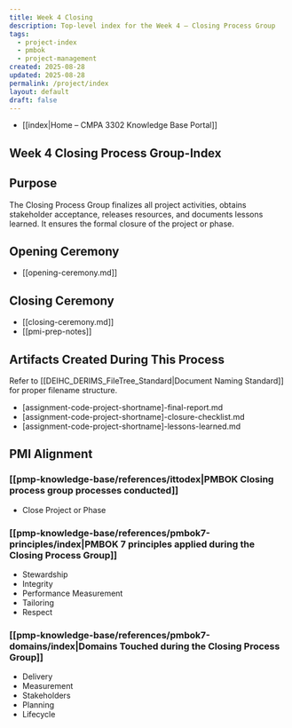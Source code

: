 ```yaml
---
title: Week 4 Closing
description: Top-level index for the Week 4 – Closing Process Group
tags:
  - project-index
  - pmbok
  - project-management
created: 2025-08-28
updated: 2025-08-28
permalink: /project/index
layout: default
draft: false
---
```

- [[index|Home – CMPA 3302 Knowledge Base Portal]]
## Week 4 Closing Process Group-Index

## Purpose
The Closing Process Group finalizes all project activities, obtains stakeholder acceptance, releases resources, and documents lessons learned. It ensures the formal closure of the project or phase.

## Opening Ceremony
- [[opening-ceremony.md]]

## Closing Ceremony
- [[closing-ceremony.md]]
- [[pmi-prep-notes]]

## Artifacts Created During This Process
Refer to [[DEIHC_DERIMS_FileTree_Standard|Document Naming Standard]] for proper filename structure.

- [assignment-code-project-shortname]-final-report.md
- [assignment-code-project-shortname]-closure-checklist.md
- [assignment-code-project-shortname]-lessons-learned.md

## PMI Alignment

### [[pmp-knowledge-base/references/ittodex|PMBOK Closing process group processes conducted]]
- Close Project or Phase

### [[pmp-knowledge-base/references/pmbok7-principles/index|PMBOK 7 principles applied during the Closing Process Group]]
- Stewardship  
- Integrity  
- Performance Measurement  
- Tailoring  
- Respect  

### [[pmp-knowledge-base/references/pmbok7-domains/index|Domains Touched during the Closing Process Group]]
- Delivery  
- Measurement  
- Stakeholders  
- Planning  
- Lifecycle
